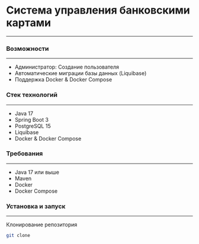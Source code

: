 # Система управления банковскими картами

---

### Возможности

---

* Администратор: Создание пользователя 
* Автоматические миграции базы данных (Liquibase)
* Поддержка Docker & Docker Compose

### Стек технологий

---

* Java 17
* Spring Boot 3
* PostgreSQL 15
* Liquibase
* Docker & Docker Compose

### Требования

---

* Java 17 или выше
* Maven 
* Docker 
* Docker Compose 

### Установка и запуск

---
Клонирование репозитория
```bash
git clone

